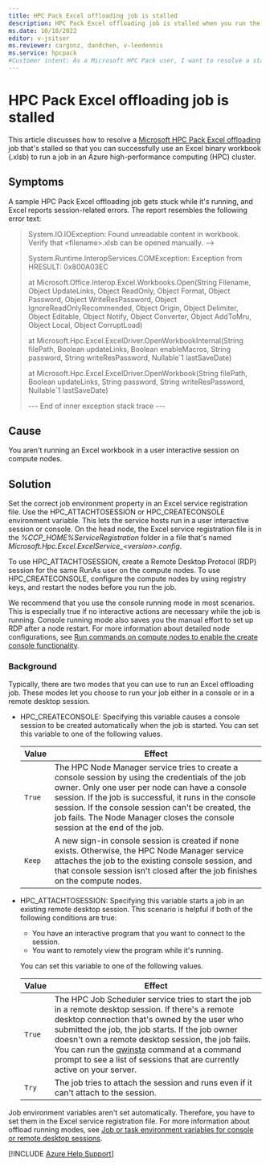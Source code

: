 ```yaml
---
title: HPC Pack Excel offloading job is stalled
description: HPC Pack Excel offloading job is stalled when you run the ConvertiblePricing_Complete.xlsb sample job.
ms.date: 10/18/2022
editor: v-jsitser
ms.reviewer: cargonz, dandchen, v-leedennis
ms.service: hpcpack
#Customer intent: As a Microsoft HPC Pack user, I want to resolve a stalled Excel offloading job so that I can successfully use an Excel workbook to run a job in an Azure cluster.
---
```

# HPC Pack Excel offloading job is stalled

This article discusses how to resolve a [Microsoft HPC Pack Excel offloading][offload-to-cluster] job that's stalled so that you can successfully use an Excel binary workbook (.xlsb) to run a job in an Azure high-performance computing (HPC) cluster.

## Symptoms

A sample HPC Pack Excel offloading job gets stuck while it's running, and Excel reports session-related errors. The report resembles the following error text:

> System.IO.IOException: Found unreadable content in workbook. Verify that \<filename>.xlsb can be opened manually. -->
>
> System.Runtime.InteropServices.COMException: Exception from HRESULT: 0x800A03EC
>
> at Microsoft.Office.Interop.Excel.Workbooks.Open(String Filename, Object UpdateLinks, Object ReadOnly, Object Format, Object Password, Object WriteResPassword, Object IgnoreReadOnlyRecommended, Object Origin, Object Delimiter, Object Editable, Object Notify, Object Converter, Object AddToMru, Object Local, Object CorruptLoad)
>
> at Microsoft.Hpc.Excel.ExcelDriver.OpenWorkbookInternal(String filePath, Boolean updateLinks, Boolean enableMacros, String password, String writeResPassword, Nullable`1 lastSaveDate)
>
> at Microsoft.Hpc.Excel.ExcelDriver.OpenWorkbook(String filePath, Boolean updateLinks, String password, String writeResPassword, Nullable`1 lastSaveDate)
>
> --- End of inner exception stack trace ---

## Cause

You aren't running an Excel workbook in a user interactive session on compute nodes.

## Solution

Set the correct job environment property in an Excel service registration file. Use the HPC_ATTACHTOSESSION or HPC_CREATECONSOLE environment variable. This lets the service hosts run in a user interactive session or console. On the head node, the Excel service registration file is in the *%CCP_HOME%ServiceRegistration* folder in a file that's named *Microsoft.Hpc.Excel.ExcelService_\<version>.config*.

To use HPC_ATTACHTOSESSION, create a Remote Desktop Protocol (RDP) session for the same RunAs user on the compute nodes. To use HPC_CREATECONSOLE, configure the compute nodes by using registry keys, and restart the nodes before you run the job.

We recommend that you use the console running mode in most scenarios. This is especially true if no interactive actions are necessary while the job is running. Console running mode also saves you the manual effort to set up RDP after a node restart. For more information about detailed node configurations, see [Run commands on compute nodes to enable the create console functionality][enable-create-console].

### Background

Typically, there are two modes that you can use to run an Excel offloading job. These modes let you choose to run your job either in a console or in a remote desktop session.

- HPC_CREATECONSOLE: Specifying this variable causes a console session to be created automatically when the job is started. You can set this variable to one of the following values.

  | Value | Effect |
  | - | - |
  | `True` | The HPC Node Manager service tries to create a console session by using the credentials of the job owner. Only one user per node can have a console session. If the job is successful, it runs in the console session. If the console session can't be created, the job fails. The Node Manager closes the console session at the end of the job. |
  | `Keep` | A new sign-in console session is created if none exists. Otherwise, the HPC Node Manager service attaches the job to the existing console session, and that console session isn't closed after the job finishes on the compute nodes. |

- HPC_ATTACHTOSESSION: Specifying this variable starts a job in an existing remote desktop session. This scenario is helpful if both of the following conditions are true:

  - You have an interactive program that you want to connect to the session.
  - You want to remotely view the program while it's running.

  You can set this variable to one of the following values.

  | Value | Effect |
  | - | - |
  | `True` | The HPC Job Scheduler service tries to start the job in a remote desktop session. If there's a remote desktop connection that's owned by the user who submitted the job, the job starts. If the job owner doesn't own a remote desktop session, the job fails. You can run the [qwinsta](/windows-server/administration/windows-commands/qwinsta) command at a command prompt to see a list of sessions that are currently active on your server. |
  | `Try` | The job tries to attach the session and runs even if it can't attach to the session. |

Job environment variables aren't set automatically. Therefore, you have to set them in the Excel service registration file. For more information about offload running modes, see [Job or task environment variables for console or remote desktop sessions][env-var-for-local-remote-console].

[!INCLUDE [Azure Help Support](../../../includes/azure-help-support.md)]

[offload-to-cluster]: /powershell/high-performance-computing/excel-offloading-to-azure-cluster
[env-var-for-local-remote-console]: /previous-versions/windows/it-pro/windows-hpc-server-2008R2/gg286970(v=ws.10)#job-or-task-environment-variables-for-console-or-remote-desktop-sessions
[enable-create-console]: /previous-versions/windows/it-pro/windows-hpc-server-2008R2/gg247477(v=ws.10)#run-commands-on-compute-nodes-to-enable-the-create-console-functionality
